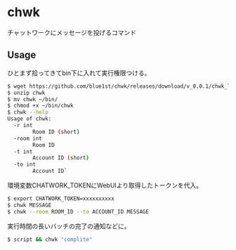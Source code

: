 # chwk
チャットワークにメッセージを投げるコマンド

## Usage

ひとまず拾ってきてbin下に入れて実行権限つける。

```sh
$ wget https://github.com/blue1st/chwk/releases/download/v_0.0.1/chwk_linux_x86_64.zip -O chwk.zip
$ unzip chwk
$ mv chwk ~/bin/
$ chmod +x ~/bin/chwk
$ chwk --help
Usage of chwk:
  -r int
    	Room ID (short)
  -room int
    	Room ID
  -t int
    	Account ID (short)
  -to int
    	Account ID`
```

環境変数CHATWORK_TOKENにWebUIより取得したトークンを代入。

```sh
$ export CHATWORK_TOKEN=xxxxxxxxxx
$ chwk MESSAGE
$ chwk --room ROOM_ID --to ACCOUNT_ID MESSAGE
```

実行時間の長いバッチの完了の通知などに。

```sh
$ script && chwk "complite"
```
